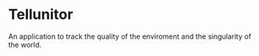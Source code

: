 # Tellunitor
An application to track the quality of the enviroment and the singularity of the world.
